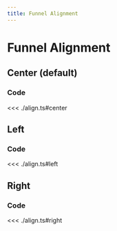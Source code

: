 ```yaml
---
title: Funnel Alignment
---
```


# Funnel Alignment

<script setup>
import {center, left, right} from './align';
</script>

## Center (default)

<FunnelChart
  :options="center.options"
  :data="center.data"
/>

### Code

<<< ./align.ts#center

## Left

<FunnelChart
  :options="left.options"
  :data="left.data"
/>

### Code

<<< ./align.ts#left

## Right

<FunnelChart
  :options="right.options"
  :data="right.data"
/>

### Code

<<< ./align.ts#right
